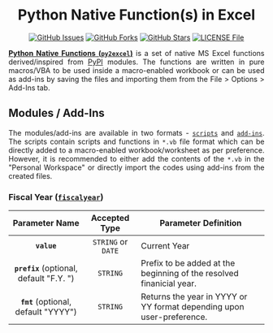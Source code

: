 <h1 align = "center">Python Native Function(s) in Excel</h1>

<div align = "center">

[![GitHub Issues](https://img.shields.io/github/issues/sharkutilities/py2excel?style=plastic)](https://github.com/sharkutilities/py2excel/issues)
[![GitHub Forks](https://img.shields.io/github/forks/sharkutilities/py2excel?style=plastic)](https://github.com/sharkutilities/py2excel/network)
[![GitHub Stars](https://img.shields.io/github/stars/sharkutilities/py2excel?style=plastic)](https://github.com/sharkutilities/py2excel/stargazers)
[![LICENSE File](https://img.shields.io/github/license/sharkutilities/py2excel?style=plastic)](https://github.com/sharkutilities/py2excel/blob/master/LICENSE)

</div>

<div align = "justify">

[**Python Native Functions (`py2excel`)**](https://github.com/sharkutilities/py2excel) is a set of native MS Excel functions derived/inspired
from [PyPI](https://pypi.org/) modules. The functions are written in pure macros/VBA to be used inside a macro-enabled workbook or can be used as
add-ins by saving the files and importing them from the File > Options > Add-Ins tab.

## Modules / Add-Ins

The modules/add-ins are available in two formats - [`scripts`](./scripts/) and [`add-ins`](./addins/). The scripts contain scripts and
functions in `*.vb` file format which can be directly added to a macro-enabled workbook/worksheet as per preference. However, it is
recommended to either add the contents of the `*.vb` in the "Personal Workspace" or directly import the codes using add-ins from the
created files.

### Fiscal Year ([`fiscalyear`](https://pypi.org/project/fiscalyear/))

<div align = "center">

| Parameter Name | Accepted Type | Parameter Definition |
| :---: | :---: | --- |
| **`value`** | `STRING` or `DATE` | Current Year |
| **`prefix`** (optional, default "F.Y. ") | `STRING` | Prefix to be added at the beginning of the resolved finanicial year. |
| **`fmt`** (optional, default "YYYY") | `STRING` | Returns the year in YYYY or YY format depending upon user-preference. |

</div>

</div>
